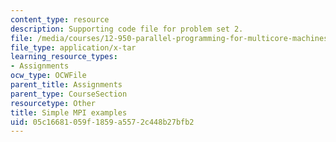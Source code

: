 ```yaml
---
content_type: resource
description: Supporting code file for problem set 2.
file: /media/courses/12-950-parallel-programming-for-multicore-machines-using-openmp-and-mpi-january-iap-2010/05c16681059f1859a5572c448b27bfb2_Simple_MPI.tar
file_type: application/x-tar
learning_resource_types:
- Assignments
ocw_type: OCWFile
parent_title: Assignments
parent_type: CourseSection
resourcetype: Other
title: Simple MPI examples
uid: 05c16681-059f-1859-a557-2c448b27bfb2
---
```

